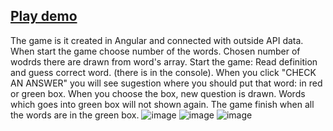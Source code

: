 <a href="https://joannakilian.github.io/LearningGame/"><h2>Play demo</h2></a>
The game is it created in Angular and connected with outside API data. When start the game choose number of the words. Chosen number of wodrds there are drawn from word's array.
Start the game:
 Read definition and guess correct word. (there is in the console).
When you click "CHECK AN ANSWER" you will see sugestion where you should put that word: in red or green box. When you choose the box, new question is drawn. Words which goes into green box will not shown again. 
The game finish when all the words are in the green box.
![image](https://user-images.githubusercontent.com/86100410/169294209-67c8669d-5a0d-478a-b7b3-50cdf471335b.png)
![image](https://user-images.githubusercontent.com/86100410/169294615-39f10543-eb43-4b7a-acec-2c7a154b528c.png)
![image](https://user-images.githubusercontent.com/86100410/169294753-af005cb6-9b79-44c6-b54a-9669186b3451.png)

